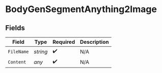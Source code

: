 # BodyGenSegmentAnything2Image


## Fields

| Field              | Type               | Required           | Description        |
| ------------------ | ------------------ | ------------------ | ------------------ |
| `FileName`         | *string*           | :heavy_check_mark: | N/A                |
| `Content`          | *any*              | :heavy_check_mark: | N/A                |